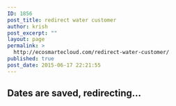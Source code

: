 ```yaml
---
ID: 1856
post_title: redirect water customer
author: krish
post_excerpt: ""
layout: page
permalink: >
  http://ecosmartecloud.com/redirect-water-customer/
published: true
post_date: 2015-06-17 22:21:55
---
```

<h2>Dates are saved, redirecting...

<script type="text/javascript">
<!--
window.location = "http://ecosmartecloud.com/water-customer-dashboard/"
//-->
</script>